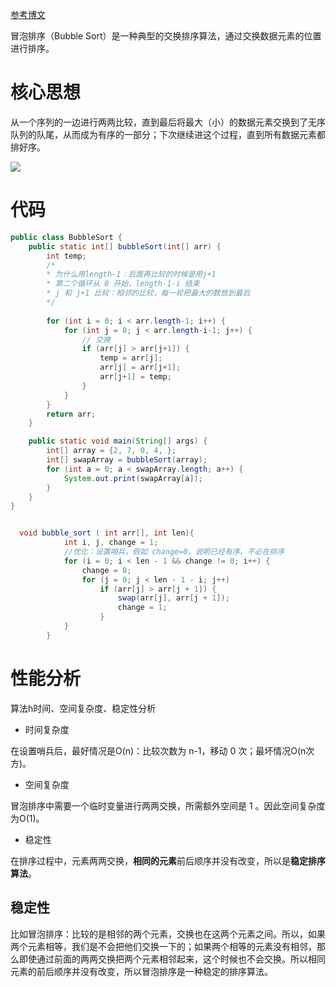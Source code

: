 [参考博文](https://blog.csdn.net/guoweimelon/article/details/50902597)

冒泡排序（Bubble Sort）是一种典型的交换排序算法，通过交换数据元素的位置进行排序。

# 核心思想

从一个序列的一边进行两两比较，直到最后将最大（小）的数据元素交换到了无序队列的队尾，从而成为有序的一部分；下次继续进这个过程，直到所有数据元素都排好序。

![](D:\所有学习总结\ARTS\My_ARTS\20199·2-8\bubbleSort.jpg)

# 代码

```java
public class BubbleSort {
    public static int[] bubbleSort(int[] arr) {
        int temp;
        /*
        * 为什么用length-1：后面再比较的时候是用j+1
        * 第二个循环从 0 开始，length-1-i 结束
        * j 和 j+1 比较：相邻的比较，每一轮把最大的数放到最后
        */
        
        for (int i = 0; i < arr.length-1; i++) {
            for (int j = 0; j < arr.length-i-1; j++) {
                // 交换
                if (arr[j] > arr[j+1]) {
                    temp = arr[j];
                    arr[j] = arr[j+1];
                    arr[j+1] = temp;
                }
            }
        }
        return arr;
    }

    public static void main(String[] args) {
        int[] array = {2, 7, 0, 4, };
        int[] swapArray = bubbleSort(array);
        for (int a = 0; a < swapArray.length; a++) {
            System.out.print(swapArray[a]);
        }
    }
}
```

~~~java

  void bubble_sort ( int arr[], int len){
            int i, j, change = 1;
			//优化：设置哨兵，假如 change=0，说明已经有序，不必在排序
            for (i = 0; i < len - 1 && change != 0; i++) {
                change = 0;
                for (j = 0; j < len - 1 - i; j++)
                    if (arr[j] > arr[j + 1]) {
                        swap(arr[j], arr[j + 1]);
                        change = 1;
                    }
            }
        }
~~~

# 性能分析

算法h时间、空间复杂度、稳定性分析

+ 时间复杂度

在设置哨兵后，最好情况是O(n)：比较次数为 n-1，移动 0 次；最坏情况O(n次方)。

+ 空间复杂度

冒泡排序中需要一个临时变量进行两两交换，所需额外空间是 1 。因此空间复杂度为O(1)。

+ 稳定性

在排序过程中，元素两两交换，**相同的元素**前后顺序并没有改变，所以是**稳定排序算法**。

## 稳定性

比如冒泡排序：比较的是相邻的两个元素，交换也在这两个元素之间。所以，如果两个元素相等，我们是不会把他们交换一下的；如果两个相等的元素没有相邻，那么即使通过前面的两两交换把两个元素相邻起来，这个时候也不会交换。所以相同元素的前后顺序并没有改变，所以冒泡排序是一种稳定的排序算法。



























































































































































































